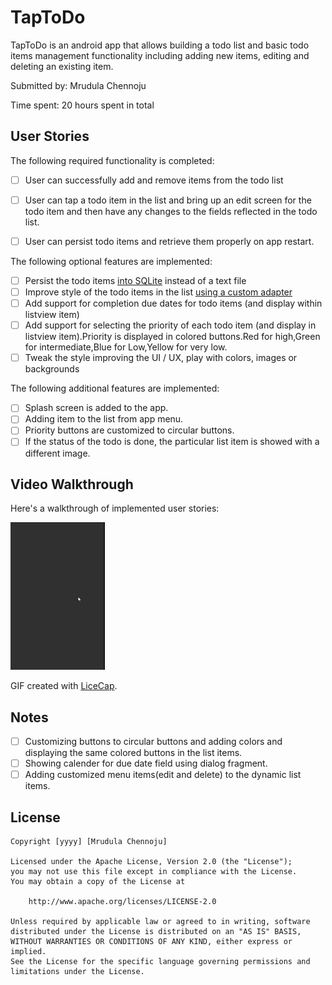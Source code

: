 # TapToDo

TapToDo is an android app that allows building a todo list and basic todo items management functionality including adding new items, editing and deleting an existing item.

Submitted by: Mrudula Chennoju

Time spent: 20 hours spent in total

## User Stories

The following required functionality is completed:

* [ ] User can successfully add and remove items from the todo list
* [ ] User can tap a todo item in the list and bring up an edit screen for the todo item and then have any changes to the fields reflected in the todo list.
* [ ] User can persist todo items and retrieve them properly on app restart.


The following optional features are implemented:

* [ ] Persist the todo items [into SQLite](http://guides.codepath.com/android/Persisting-Data-to-the-Device#sqlite) instead of a text file
* [ ] Improve style of the todo items in the list [using a custom adapter](http://guides.codepath.com/android/Using-an-ArrayAdapter-with-ListView)
* [ ] Add support for completion due dates for todo items (and display within listview item)
* [ ] Add support for selecting the priority of each todo item (and display in listview item).Priority is displayed in colored buttons.Red for high,Green for intermediate,Blue for Low,Yellow for very low.
* [ ] Tweak the style improving the UI / UX, play with colors, images or backgrounds

The following additional features are implemented:

* [ ] Splash screen is added to the app.
* [ ] Adding item to the list from app menu.
* [ ] Priority buttons are customized to circular buttons.
* [ ] If the status of the todo is done, the particular list item is showed with a different image.

## Video Walkthrough 
 
Here's a walkthrough of implemented user stories:

<img src='TapToDo1.gif' title='Video Walkthrough' width='30%' alt='Video Walkthrough'  />

GIF created with [LiceCap](http://www.cockos.com/licecap/).

## Notes

* [ ] Customizing buttons to circular buttons and adding colors and displaying the same colored buttons in the list items.
* [ ] Showing calender for due date field using dialog fragment.
* [ ] Adding customized menu items(edit and delete) to the dynamic list items.

## License

    Copyright [yyyy] [Mrudula Chennoju]

    Licensed under the Apache License, Version 2.0 (the "License");
    you may not use this file except in compliance with the License.
    You may obtain a copy of the License at

        http://www.apache.org/licenses/LICENSE-2.0

    Unless required by applicable law or agreed to in writing, software
    distributed under the License is distributed on an "AS IS" BASIS,
    WITHOUT WARRANTIES OR CONDITIONS OF ANY KIND, either express or implied.
    See the License for the specific language governing permissions and
    limitations under the License.
